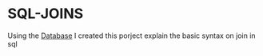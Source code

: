# SQL-JOINS
Using the [Database](https://github.com/PopeCollins/SQL-Database) I created this porject explain the basic syntax on join in sql
